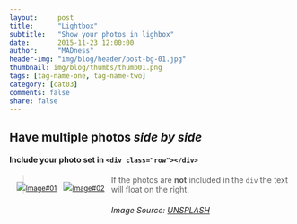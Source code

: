 ```yaml
---
layout:     post
title:      "Lightbox"
subtitle:   "Show your photos in lighbox"
date:       2015-11-23 12:00:00
author:     "MADness"
header-img: "img/blog/header/post-bg-01.jpg"
thumbnail: img/blog/thumbs/thumb01.png
tags: [tag-name-one, tag-name-two]
category: [cat03]
comments: false
share: false
---
```


## Have multiple photos *side by side*

#### Include your photo set in `<div class="row"></div>`


<div class="row" style="margin-left: 10pt;">
<p style="float: left; font-size: 9pt; margin-right:1em;">
   <a href="{{base}}/{{site.assets.my}}/img/blog/lb-lrg/img1.jpg" data-lightbox="gallery1" data-title="The first image" style="float: left; margin-right: -10%; margin-bottom: 1em;">
     <img src="{{base}}/{{site.assets.my}}/img/blog/lb-sm/lbs01.png">Image#01</a></p>

<p style="float: left; font-size: 9pt; margin-right:1em;">
   <a href="{{base}}/{{site.assets.my}}/img/blog/lb-lrg/img2.jpg" data-lightbox="gallery1" data-title="The second image" style="float: left; margin-right: -10%; margin-bottom: 1em;">
     <img src="{{base}}/{{site.assets.my}}/img/blog/lb-sm/lbs02.png">Image#02</a></p>
</div>

> If the photos are **not** included in the `div` the text will float on the right.

###### Image Source: [UNSPLASH](https://unsplash.com/photos/j0g8taxHZa0)
